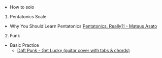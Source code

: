 
- How to solo

1. Pentatonics Scale
- Why You Should Learn Pentatonics
[Pentatonics. Really?! - Mateus Asato](https://www.youtube.com/watch?v=o8ZmycInZIo)


2. Funk
* Basic Practice
  * [Daft Punk - Get Lucky (guitar cover with tabs & chords)](https://youtu.be/UJla-UJnr5w)